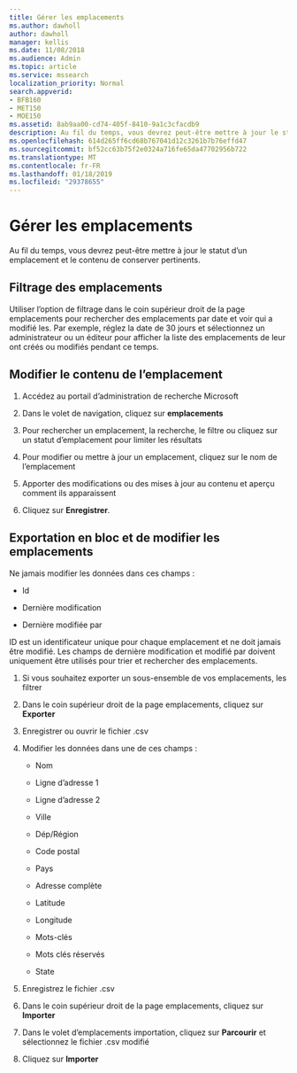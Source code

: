 ```yaml
---
title: Gérer les emplacements
ms.author: dawholl
author: dawholl
manager: kellis
ms.date: 11/08/2018
ms.audience: Admin
ms.topic: article
ms.service: mssearch
localization_priority: Normal
search.appverid:
- BFB160
- MET150
- MOE150
ms.assetid: 8ab9aa00-cd74-405f-8410-9a1c3cfacdb9
description: Au fil du temps, vous devrez peut-être mettre à jour le statut d’un emplacement et le contenu de conserver pertinents.
ms.openlocfilehash: 614d265ff6cd68b767041d12c3261b7b76effd47
ms.sourcegitcommit: bf52cc63b75f2e0324a716fe65da47702956b722
ms.translationtype: MT
ms.contentlocale: fr-FR
ms.lasthandoff: 01/18/2019
ms.locfileid: "29378655"
---
```

# <a name="manage-locations"></a>Gérer les emplacements

Au fil du temps, vous devrez peut-être mettre à jour le statut d’un emplacement et le contenu de conserver pertinents. 
  
## <a name="filter-locations"></a>Filtrage des emplacements

Utiliser l’option de filtrage dans le coin supérieur droit de la page emplacements pour rechercher des emplacements par date et voir qui a modifié les. Par exemple, réglez la date de 30 jours et sélectionnez un administrateur ou un éditeur pour afficher la liste des emplacements de leur ont créés ou modifiés pendant ce temps.
  
## <a name="change-location-content"></a>Modifier le contenu de l’emplacement

1. Accédez au portail d’administration de recherche Microsoft
    
2. Dans le volet de navigation, cliquez sur **emplacements**
    
3. Pour rechercher un emplacement, la recherche, le filtre ou cliquez sur un statut d’emplacement pour limiter les résultats
    
4. Pour modifier ou mettre à jour un emplacement, cliquez sur le nom de l’emplacement
    
5. Apporter des modifications ou des mises à jour au contenu et aperçu comment ils apparaissent 
    
6. Cliquez sur **Enregistrer**.
    
## <a name="bulk-export-and-edit-locations"></a>Exportation en bloc et de modifier les emplacements

Ne jamais modifier les données dans ces champs :
  
- Id
    
- Dernière modification
    
- Dernière modifiée par
    
ID est un identificateur unique pour chaque emplacement et ne doit jamais être modifié. Les champs de dernière modification et modifié par doivent uniquement être utilisés pour trier et rechercher des emplacements.
  
1. Si vous souhaitez exporter un sous-ensemble de vos emplacements, les filtrer
    
2. Dans le coin supérieur droit de la page emplacements, cliquez sur **Exporter**
    
3. Enregistrer ou ouvrir le fichier .csv
    
4. Modifier les données dans une de ces champs :
    
   - Nom
    
   - Ligne d’adresse 1
    
   - Ligne d’adresse 2
    
   - Ville
    
   - Dép/Région
    
   - Code postal
    
   - Pays
    
   - Adresse complète
    
   - Latitude
    
   - Longitude
    
   - Mots-clés
    
   - Mots clés réservés
    
   - State
    
5. Enregistrez le fichier .csv
    
6. Dans le coin supérieur droit de la page emplacements, cliquez sur **Importer**
    
7. Dans le volet d’emplacements importation, cliquez sur **Parcourir** et sélectionnez le fichier .csv modifié 
    
8. Cliquez sur **Importer**

  

